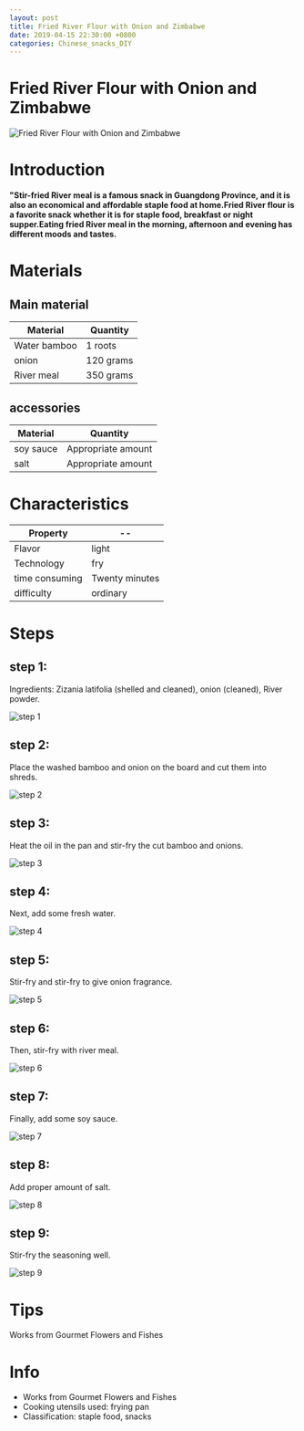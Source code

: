 ```yaml
---
layout: post
title: Fried River Flour with Onion and Zimbabwe
date: 2019-04-15 22:30:00 +0800
categories: Chinese_snacks_DIY
---
```


# Fried River Flour with Onion and Zimbabwe

![Fried River Flour with Onion and Zimbabwe]({{site.baseurl}}/img/410930/410930.jpg)

# Introduction

**"Stir-fried River meal is a famous snack in Guangdong Province, and it is also an economical and affordable staple food at home.Fried River flour is a favorite snack whether it is for staple food, breakfast or night supper.Eating fried River meal in the morning, afternoon and evening has different moods and tastes.**

# Materials


## Main material

Material|Quantity
--|--
Water bamboo|1 roots
onion|120 grams
River meal|350 grams

## accessories

Material|Quantity
--|--
soy sauce|Appropriate amount
salt|Appropriate amount

# Characteristics

Property|--
--|--
Flavor|light
Technology|fry
time consuming|Twenty minutes
difficulty|ordinary

# Steps

## step 1:

Ingredients: Zizania latifolia (shelled and cleaned), onion (cleaned), River powder.

![step 1]({{site.baseurl}}/img/410930/1.jpg)

## step 2:

Place the washed bamboo and onion on the board and cut them into shreds.

![step 2]({{site.baseurl}}/img/410930/2.jpg)

## step 3:

Heat the oil in the pan and stir-fry the cut bamboo and onions.

![step 3]({{site.baseurl}}/img/410930/3.jpg)

## step 4:

Next, add some fresh water.

![step 4]({{site.baseurl}}/img/410930/4.jpg)

## step 5:

Stir-fry and stir-fry to give onion fragrance.

![step 5]({{site.baseurl}}/img/410930/5.jpg)

## step 6:

Then, stir-fry with river meal.

![step 6]({{site.baseurl}}/img/410930/6.jpg)

## step 7:

Finally, add some soy sauce.

![step 7]({{site.baseurl}}/img/410930/7.jpg)

## step 8:

Add proper amount of salt.

![step 8]({{site.baseurl}}/img/410930/8.jpg)

## step 9:

Stir-fry the seasoning well.

![step 9]({{site.baseurl}}/img/410930/9.jpg)

# Tips

Works from Gourmet Flowers and Fishes

# Info

- Works from Gourmet Flowers and Fishes
- Cooking utensils used: frying pan
- Classification: staple food, snacks